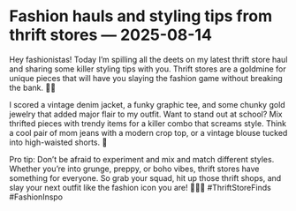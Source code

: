 # Fashion hauls and styling tips from thrift stores — 2025-08-14

Hey fashionistas! Today I’m spilling all the deets on my latest thrift store haul and sharing some killer styling tips with you. Thrift stores are a goldmine for unique pieces that will have you slaying the fashion game without breaking the bank. 🛒💸

I scored a vintage denim jacket, a funky graphic tee, and some chunky gold jewelry that added major flair to my outfit. Want to stand out at school? Mix thrifted pieces with trendy items for a killer combo that screams style. Think a cool pair of mom jeans with a modern crop top, or a vintage blouse tucked into high-waisted shorts. 🌟

Pro tip: Don’t be afraid to experiment and mix and match different styles. Whether you’re into grunge, preppy, or boho vibes, thrift stores have something for everyone. So grab your squad, hit up those thrift shops, and slay your next outfit like the fashion icon you are! 💁‍♀️✨ #ThriftStoreFinds #FashionInspo